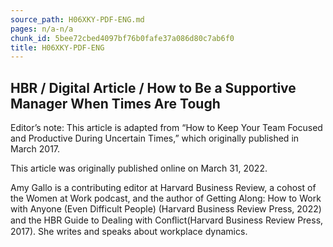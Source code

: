 ```yaml
---
source_path: H06XKY-PDF-ENG.md
pages: n/a-n/a
chunk_id: 5bee72cbed4097bf76b0fafe37a086d80c7ab6f0
title: H06XKY-PDF-ENG
---
```

## HBR / Digital Article / How to Be a Supportive Manager When Times Are Tough

Editor’s note: This article is adapted from “How to Keep Your Team Focused and Productive During Uncertain Times,” which originally published in March 2017.

This article was originally published online on March 31, 2022.

Amy Gallo is a contributing editor at Harvard Business Review, a cohost of the Women at Work podcast, and the author of Getting Along: How to Work with Anyone (Even Difficult People) (Harvard Business Review Press, 2022) and the HBR Guide to Dealing with Conﬂict(Harvard Business Review Press, 2017). She writes and speaks about workplace dynamics.
